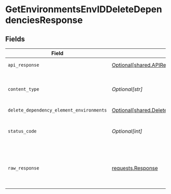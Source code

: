 # GetEnvironmentsEnvIDDeleteDependenciesResponse


## Fields

| Field                                                                                                                  | Type                                                                                                                   | Required                                                                                                               | Description                                                                                                            |
| ---------------------------------------------------------------------------------------------------------------------- | ---------------------------------------------------------------------------------------------------------------------- | ---------------------------------------------------------------------------------------------------------------------- | ---------------------------------------------------------------------------------------------------------------------- |
| `api_response`                                                                                                         | [Optional[shared.APIResponse]](undefined/models/shared/apiresponse.md)                                                 | :heavy_minus_sign:                                                                                                     | unknown error                                                                                                          |
| `content_type`                                                                                                         | *Optional[str]*                                                                                                        | :heavy_check_mark:                                                                                                     | HTTP response content type for this operation                                                                          |
| `delete_dependency_element_environments`                                                                               | [Optional[shared.DeleteDependencyElementEnvironments]](undefined/models/shared/deletedependencyelementenvironments.md) | :heavy_minus_sign:                                                                                                     | Success                                                                                                                |
| `status_code`                                                                                                          | *Optional[int]*                                                                                                        | :heavy_check_mark:                                                                                                     | HTTP response status code for this operation                                                                           |
| `raw_response`                                                                                                         | [requests.Response](https://requests.readthedocs.io/en/latest/api/#requests.Response)                                  | :heavy_minus_sign:                                                                                                     | Raw HTTP response; suitable for custom response parsing                                                                |